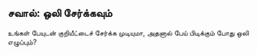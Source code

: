 ## சவால்: ஒலி சேர்க்கவும்

உங்கள் பேயுடன் குறியீட்டைச் சேர்க்க முடியுமா, அதனால் பேய் பிடிக்கும் போது ஒலி எழுப்பும்?